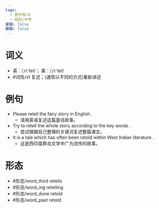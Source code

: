```yaml
---
tags:
  - 首字母/R
  - 级别/中考
掌握: false
模糊: false
---
```

# 词义
- 英：/ˌriːˈtel/； 美：/ˌriːˈtel/
- #词性/vt  复述；(通常以不同的方式)重新讲述
# 例句
- Please retell the fairy story in English .
	- 请用英语复述这篇童话故事。
- Try to retell the whole story according to the key words .
	- 尝试根据自己整理的关键词复述整篇课文。
- It is a tale which has often been retold within West Indian literature .
	- 这是西印度群岛文学中广为流传的故事。
# 形态
- #形态/word_third retells
- #形态/word_ing retelling
- #形态/word_done retold
- #形态/word_past retold
